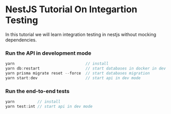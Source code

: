 # NestJS Tutorial On Integartion Testing

In this tutorial we will learn integration testing in nestjs without mocking dependencies.

### Run the API in development mode
```javascript
yarn                               // install
yarn db:restart                    // start databases in docker in dev mode
yarn prisma migrate reset --force  // start databases migration
yarn start:dev                     // start api in dev mode
```

### Run the end-to-end tests
```javascript
yarn          // install
yarn test:int // start api in dev mode
```
